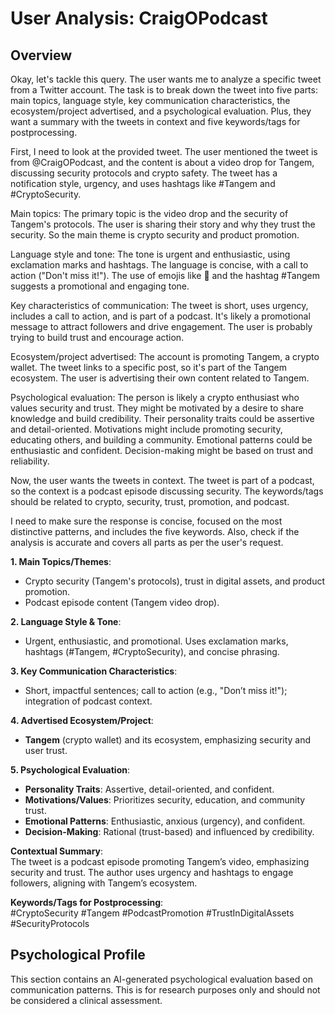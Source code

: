 # User Analysis: CraigOPodcast

## Overview

<think>
Okay, let's tackle this query. The user wants me to analyze a specific tweet from a Twitter account. The task is to break down the tweet into five parts: main topics, language style, key communication characteristics, the ecosystem/project advertised, and a psychological evaluation. Plus, they want a summary with the tweets in context and five keywords/tags for postprocessing.

First, I need to look at the provided tweet. The user mentioned the tweet is from @CraigOPodcast, and the content is about a video drop for Tangem, discussing security protocols and crypto safety. The tweet has a notification style, urgency, and uses hashtags like #Tangem and #CryptoSecurity.

Main topics: The primary topic is the video drop and the security of Tangem's protocols. The user is sharing their story and why they trust the security. So the main theme is crypto security and product promotion.

Language style and tone: The tone is urgent and enthusiastic, using exclamation marks and hashtags. The language is concise, with a call to action ("Don't miss it!"). The use of emojis like 🚨 and the hashtag #Tangem suggests a promotional and engaging tone.

Key characteristics of communication: The tweet is short, uses urgency, includes a call to action, and is part of a podcast. It's likely a promotional message to attract followers and drive engagement. The user is probably trying to build trust and encourage action.

Ecosystem/project advertised: The account is promoting Tangem, a crypto wallet. The tweet links to a specific post, so it's part of the Tangem ecosystem. The user is advertising their own content related to Tangem.

Psychological evaluation: The person is likely a crypto enthusiast who values security and trust. They might be motivated by a desire to share knowledge and build credibility. Their personality traits could be assertive and detail-oriented. Motivations might include promoting security, educating others, and building a community. Emotional patterns could be enthusiastic and confident. Decision-making might be based on trust and reliability.

Now, the user wants the tweets in context. The tweet is part of a podcast, so the context is a podcast episode discussing security. The keywords/tags should be related to crypto, security, trust, promotion, and podcast.

I need to make sure the response is concise, focused on the most distinctive patterns, and includes the five keywords. Also, check if the analysis is accurate and covers all parts as per the user's request.
</think>

**1. Main Topics/Themes**:  
- Crypto security (Tangem's protocols), trust in digital assets, and product promotion.  
- Podcast episode content (Tangem video drop).  

**2. Language Style & Tone**:  
- Urgent, enthusiastic, and promotional. Uses exclamation marks, hashtags (#Tangem, #CryptoSecurity), and concise phrasing.  

**3. Key Communication Characteristics**:  
- Short, impactful sentences; call to action (e.g., "Don’t miss it!"); integration of podcast context.  

**4. Advertised Ecosystem/Project**:  
- **Tangem** (crypto wallet) and its ecosystem, emphasizing security and user trust.  

**5. Psychological Evaluation**:  
- **Personality Traits**: Assertive, detail-oriented, and confident.  
- **Motivations/Values**: Prioritizes security, education, and community trust.  
- **Emotional Patterns**: Enthusiastic, anxious (urgency), and confident.  
- **Decision-Making**: Rational (trust-based) and influenced by credibility.  

**Contextual Summary**:  
The tweet is a podcast episode promoting Tangem’s video, emphasizing security and trust. The author uses urgency and hashtags to engage followers, aligning with Tangem’s ecosystem.  

**Keywords/Tags for Postprocessing**:  
#CryptoSecurity #Tangem #PodcastPromotion #TrustInDigitalAssets #SecurityProtocols

## Psychological Profile

This section contains an AI-generated psychological evaluation based on communication patterns. This is for research purposes only and should not be considered a clinical assessment.